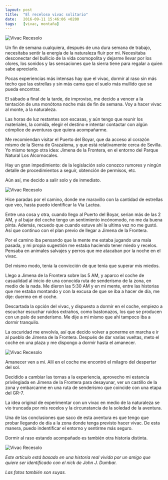 ```yaml
---
layout: post
title:  "El receloso vivac solitario"
date:   2016-09-11 15:46:06 +0200
tags:	[vivac, montaña]
---
```


![Vivac Recesolo][pic3]

Un fin de semana cualquiera, después de una dura semana de trabajo, necesitaba
sentir la energía de la naturaleza fluir por mi. Necesitaba desconectar del
bullicio de la vida cosmopolita y dejarme llevar por los olores, los sonidos
y las sensaciones que la sierra tiene para regalar a quien sabe apreciarlo.

Pocas experiencias más intensas hay que el vivac, dormir al raso sin más
techo que las estrellas y sin más cama que el suelo más mullido que se pueda
encontrar.

El sábado a final de la tarde, de improviso, me decido a vencer a la tentación
de una monótona noche más de fin de semana. Voy a hacer vivac al monte, a la
naturaleza.

Las horas de luz restantes son escasas, y aún tengo que reunir los materiales,
la comida, elegir el destino e intentar contactar con algún cómplice de
aventuras que quiera acompañarme.

Me recomiendan visitar el Puerto del Boyar, que da acceso al corazón mismo
de la Sierra de Grazalema, y que está relativamente cerca de Sevilla.
Yo mismo tengo otra idea: Jimena de la Frontera, en el entorno del Parque
Natural Los Alcornocales.

Hay un gran impedimiento: de la legislación solo conozco rumores y ningún
detalle de procedimientos a seguir, obtención de permisos, etc.

Aún así, me decido a salir solo y de inmediato.

![Vivac Recesolo][pic2]

Hice paradas por el camino, donde me maravillo con la cantidad de estrellas que
veo, hasta puedo identificar la Via Lactea.

Entre una cosa y otra, cuando llego al Puerto del Boyar, serian más de las
2 AM, y al bajar del coche tengo un sentimiento incónomodo, no me da buena
pinta. Además, recuedo que cuando estuve ahí la ultima vez no me gustó.
Así que continuo con el plan previo de llegar a Jimena de la Frontera.

Por el camino iba pensando que la mente me estaba jugando una mala pasada, y
mi propia sugestión me estaba haciendo tener miedo y recelos.
Pensaba en animales salvajes y perros que me atacaban por la noche en el vivac.

Del mismo modo, tenía la convicción de que tenía que superar mis miedos.

Llego a Jimena de la Frontera sobre las 5 AM, y aparco el coche de casualidad
al inicio de una conocida ruta de senderismo de la zona, en medio de la nada.
Me dieron las 5:30 AM y en mi mente, entre las historias que me estaba montando
y con la excusa de que se iba a hacer de día, me dije: duermo en el coche.

Descartada la opción del vivac, y dispuesto a dormir en el coche, empiezo a 
escuchar escuchar ruidos extraños, como bastonazos, los que se producen con un
palo de senderismo. Me dije a mi mismo que ahí tampoco iba a dormir tranquilo.

La oscuridad me envolvía, así que decido volver a ponerme en marcha e ir al
pueblo de Jimena de la Frontera. Después de dar varias vueltas, meto el
coche en una plaza y me dispongo a dormir hasta el amanecer.

![Vivac Recesolo][pic1]

Amanecer ven a mi. Allí en el coche me encontró el milagro del despertar del
sol.

Decidido a cambiar las tornas a la experiencia, aprovecho mi estancia
privilegiada en Jimena de la Frontera para desayunar, ver un castillo de la
zona y embarcarme en una ruta de senderismo que coincide con una etapa del
GR-7.

La idea original de experimentar con un vivac en medio de la naturaleza se vio
truncada por mis recelos y la circunstancia de la soledad de la aventura.

Una de las conclusiones que saco de esta aventura es que tengo que probar
llegando de día a la zona donde tenga previsto hacer vivac. De esta manera,
puedo indentificar el entorno y sentirme más seguro.

Dormir al raso estando acompañado es también otra historia distinta.

![Vivac Recesolo][pic4]

_Este artículo está basado en una historia real vivida por un amigo que quiere
ser identificado con el nick de John J. Dumbar._

_Las fotos también son suyas._

[pic4]:			{{site.url}}/assets/vivac-receloso4.jpg
[pic3]:			{{site.url}}/assets/vivac-receloso3.jpg
[pic2]:			{{site.url}}/assets/vivac-receloso2.jpg
[pic1]:			{{site.url}}/assets/vivac-receloso1.jpg
